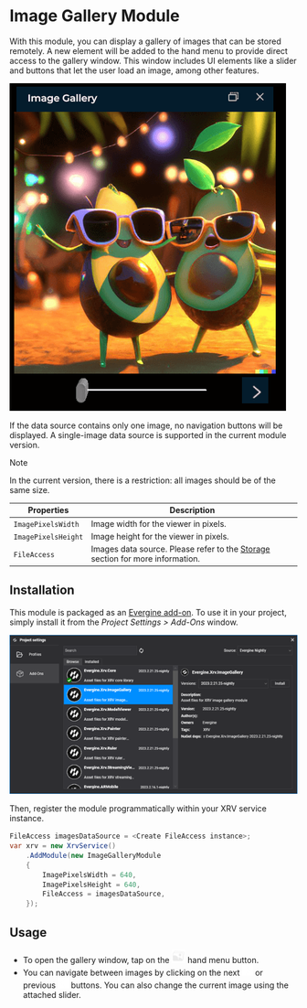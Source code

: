 # Image Gallery Module

With this module, you can display a gallery of images that can be stored remotely. A new element will be added to the hand menu to provide direct access to the gallery window. This window includes UI elements like a slider and buttons that let the user load an image, among other features.

![Snapshot](images/snapshot.png)

If the data source contains only one image, no navigation buttons will be displayed. A single-image data source is supported in the current module version.

> [!NOTE]
> In the current version, there is a restriction: all images should be of the same size.

| Properties          | Description                              |
| ------------------- | ---------------------------------------- |
| `ImagePixelsWidth`  | Image width for the viewer in pixels.    |
| `ImagePixelsHeight` | Image height for the viewer in pixels.   |
| `FileAccess`        | Images data source. Please refer to the [Storage](../../storage.md) section for more information. |

## Installation

This module is packaged as an [Evergine add-on](../../../index.md). To use it in your project, simply install it from the _Project Settings > Add-Ons_ window.

![Module installation](images/installation.png)

Then, register the module programmatically within your XRV service instance.

```csharp
FileAccess imagesDataSource = <Create FileAccess instance>;
var xrv = new XrvService()
    .AddModule(new ImageGalleryModule
    {
        ImagePixelsWidth = 640,
        ImagePixelsHeight = 640,
        FileAccess = imagesDataSource,
    });
```

## Usage

- To open the gallery window, tap on the ![hand menu icon](images/imagegallery.png) hand menu button.
- You can navigate between images by clicking on the next ![next](images/next.png) or previous ![previous](images/previous.png) buttons. You can also change the current image using the attached slider.